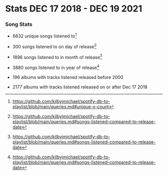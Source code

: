 # Stats DEC 17 2018 - DEC 19 2021

### Song Stats

+ 6632 unique songs listened to[^uniqueX]

+ 300 songs listened to on day of release[^reldate]

+ 1896 songs listened to in month of release[^reldate]

+ 3880 songs listened to in year of release[^reldate]

+ 196 albums with tracks listened released before 2000

+ 2177 albums with tracks listened released on or after Dec 17 2018















[^reldate]: https://github.com/kilbyjmichael/spotify-db-to-playlist/blob/main/queries.md#songs-listened-compared-to-release-date
[^uniqueX]: https://github.com/kilbyjmichael/spotify-db-to-playlist/blob/main/queries.md#unique-x-count
